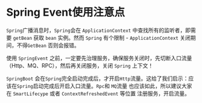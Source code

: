 # Spring Event使用注意点

`Spring`广播消息时，`Spring`会在 `ApplicationContext` 中查找所有的监听者，即需要 `getBean` 获取 `bean` 实例。然而 `Spring` 有个限制 - `ApplicationContext` 关闭期间，不得`GetBean` 否则会报错。

使用 `SpringEvent` 之前，一定要先治理服务，确保服务关闭时，先切断入口流量（Http、MQ、RPC），然后再关闭服务，关闭 `Spring` 上下文！

`SpringBoot` 会在`Spring`完全启动完成后，才开启`Http`流量。这给了我们启示：应该在`Spring`启动完成后开启入口流量。`Rpc`和 `MQ`流量 也应该如此，所以建议大家 在 `SmartLifecype` 或者 `ContextRefreshedEvent` 等位置 注册服务，开启流量。